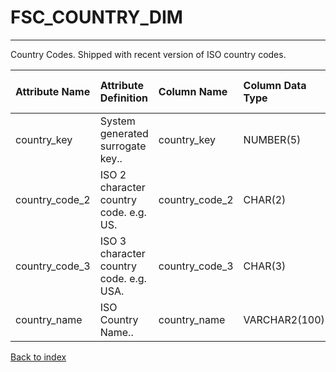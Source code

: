 # FSC_COUNTRY_DIM

---

Country Codes. Shipped with recent version of ISO country codes.

| Attribute Name   | Attribute Definition                     | Column Name    | Column Data Type   | Column Null Option   | Column Is PK   | Column Is FK   |
|:-----------------|:-----------------------------------------|:---------------|:-------------------|:---------------------|:---------------|:---------------|
| country_key      | System generated surrogate key..         | country_key    | NUMBER(5)          | Not Null             | Yes            | No             |
| country_code_2   | ISO 2 character country code.  e.g. US.  | country_code_2 | CHAR(2)            | Null                 | No             | No             |
| country_code_3   | ISO 3 character country code.  e.g. USA. | country_code_3 | CHAR(3)            | Null                 | No             | No             |
| country_name     | ISO Country Name..                       | country_name   | VARCHAR2(100)      | Null                 | No             | No             |

[Back to index](./README.md)